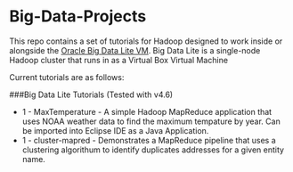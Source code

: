 # Big-Data-Projects

This repo contains a set of tutorials for Hadoop designed to work inside or alongside the [Oracle Big Data Lite VM](http://www.oracle.com/technetwork/database/bigdata-appliance/oracle-bigdatalite-2104726.html). Big Data Lite is a single-node Hadoop cluster that runs in as a Virtual Box Virtual Machine

Current tutorials are as follows:

###Big Data Lite Tutorials (Tested with v4.6)

* 1 - MaxTemperature - A simple Hadoop MapReduce application that uses NOAA weather data to find the maximum tempature by year.  Can be imported into Eclipse IDE as a Java Application.
* 1 - cluster-mapred - Demonstrates a MapReduce pipeline that uses a clustering algorithum to identify duplicates addresses for a given entity name.

